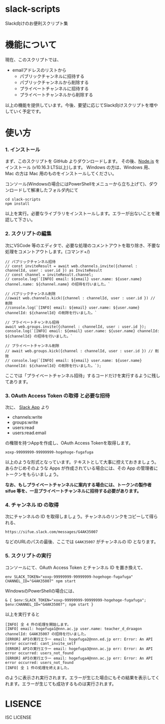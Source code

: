 # slack-scripts

Slack向けのお便利スクリプト集

# 機能について

現在、このスクリプトでは、

- emailアドレスのリストから
  - パブリックチャンネルに招待する
  - パブリックチャンネルから削除する
  - プライベートチャンネルに招待する
  - プライベートチャンネルから削除する

以上の機能を提供しています。今後、要望に応じてSlack向けスクリプトを増やしていく予定です。

# 使い方

### 1. インストール

まず、このスクリプトを GitHub よりダウンロードします。
その後、[Node.js](https://nodejs.org/ja/) をインストール (v10.16.3 LTS以上)します。
Windows の方は、Windows 用、Mac の方は Mac 用のものをインストールしてください。

コンソール(Windowsの場合にはPowerShellをメニューから立ち上げて)、ダウンロードして解凍したフォルダ内にて

```
cd slack-scripts
npm install
```

以上を実行。必要なライブラリをインストールします。エラーが出ないことを確認して下さい。

### 2. スクリプトの編集

次にVSCode 等のエディタで、必要な処理のコメントアウトを取り除き、不要な処理をコメントアウトします。(コマンド+/)

```
// パブリックチャンネル招待
// const inviteResult = await web.channels.invite({channel : channelId, user : user.id }) as InviteResult 
// const channel = inviteResult.channel;
// console.log(`[INFO] email: ${email} user.name: ${user.name} channel.name: ${channel.name} の招待を行いました。`

// パブリックチャンネル削除
//await web.channels.kick({channel : channelId, user : user.id }) // 削除
//console.log(`[INFO] email: ${email} user.name: ${user.name} channelId: ${channelId} の削除を行いました。`

// プライベートチャンネル招待
await web.groups.invite({channel : channelId, user : user.id });
console.log(`[INFO] email: ${email} user.name: ${user.name} channelId: ${channelId} の招待を行いました。`

// プライベートチャンネル削除
// await web.groups.kick({channel : channelId, user : user.id }) // 削除
// console.log(`[INFO] email: ${email} user.name: ${user.name} channelId: ${channelId} の削除を行いました。`);
```

ここでは「プライベートチャンネル招待」するコードだけを実行するように残してあります。

### 3. OAuth Access Token の取得 と必要な招待

次に、 [Slack App](https://api.slack.com/apps) より

- channels:write
- groups:write
- users:read
- users:read.email

の権限を持つAppを作成し、OAuth Access Tokenを取得します。 

```
xoxp-99999999-99999999-hogehoge-fugafuga
```

以上のような形式となっています。テキストとして大事に控えておきましょう。
あらかじめそのような Apps が作成されている場合には、その App の管理者にトークンをもらいましょう。


**なお、もしプライベートチャンネルに案内する場合には、トークンの製作者 sifue 等を、一旦プライベートチャンネルに招待する必要があります。**

### 4. チャンネル ID の取得

次にチャンネルの ID を取得しましょう。チャンネルのリンクをコピーして得られる、

```
https://sifue.slack.com/messages/G4AK35007
```

などのURLのパスの最後、ここでは `G4AK35007` がチャンネルの ID となります。

### 5. スクリプトの実行

コンソールにて、OAuth Access Token とチャンネル ID を置き換えて、

```
env SLACK_TOKEN="xoxp-99999999-99999999-hogehoge-fugafuga" CHANNEL_ID="G4AK35007" npm start
```

WindowsのPowerShellの場合には、

```
& { $env:SLACK_TOKEN="xoxp-99999999-99999999-hogehoge-fugafuga"; $env:CHANNEL_ID="G4AK35007"; npm start }
```


以上を実行すると

```
[INFO] 全 4 件の処理を開始します。
[INFO] email: hogefuga1@nnn.ac.jp user.name: teacher_d_draagon channelId: G4AK35007 の招待を行いました。
[ERROR] APIの実行エラー email: hogefuga2@nnn.ed.jp err: Error: An API error occurred: cant_invite_self
[ERROR] APIの実行エラー email: hogefuga3@nnn.ac.jp err: Error: An API error occurred: users_not_found
[ERROR] APIの実行エラー email: hogefuga4@nnn.ac.jp err: Error: An API error occurred: users_not_found
[INFO] 全 1 件の処理を終えました。
```

のように表示され実行されます。エラーが生じた場合にもその結果を表示してくれます。エラーが生じても成功するものは実行されます。

# LISENCE
ISC LICENSE